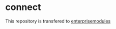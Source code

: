 # connect

This repository is transfered to [enterprisemodules](https://github.com/enterprisemodules/connect)

